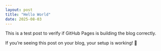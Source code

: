 ```yaml
---
layout: post
title: "Hello World"
date: 2025-08-03
---
```


This is a test post to verify if GitHub Pages is building the blog correctly.

If you’re seeing this post on your blog, your setup is working! 🎉